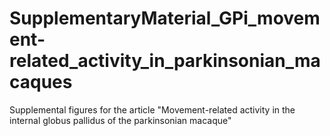# SupplementaryMaterial_GPi_movement-related_activity_in_parkinsonian_macaques
Supplemental figures for the article "Movement-related activity in the internal globus pallidus of the parkinsonian macaque"
